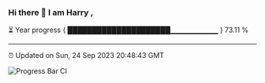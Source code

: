 ### Hi there 👋 I am Harry , 

⏳ Year progress { █████████████████████▁▁▁▁▁▁▁▁▁ } 73.11 %

---

⏰ Updated on Sun, 24 Sep 2023 20:48:43 GMT

![Progress Bar CI](https://github.com/duykhang68/duykhang68/workflows/Progress%20Bar%20CI/badge.svg)
